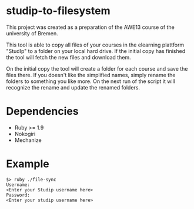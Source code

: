 studip-to-filesystem
====================

This project was created as a preparation of the AWE13 course of the university of Bremen.

This tool is able to copy all files of your courses in the elearning plattform "StudIp" to a folder on your local hard
drive. If the initial copy has finished the tool will fetch the new files and download them.

On the initial copy the tool will create a folder for each course and save the files there. If you doesn't like the
simplified names, simply rename the folders to something you like more. On the next run of the script it will recognize
the rename and update the renamed folders.

Dependencies
============

- Ruby >= 1.9
- Nokogiri
- Mechanize

Example
=======
    $> ruby ./file-sync
    Username:
    <Enter your Studip username here>
    Password:
    <Enter your studip username here>


